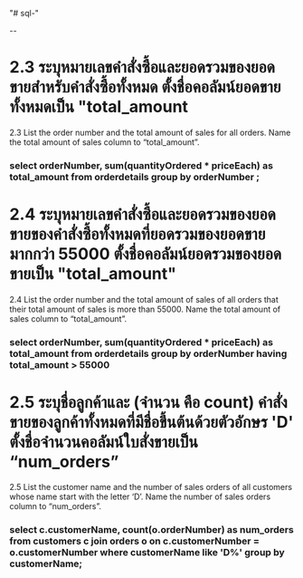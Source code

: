 "# sql-"

-- <h1> 2.3 ระบุหมายเลขคำสั่งซื้อและยอดรวมของยอดขายสำหรับคำสั่งซื้อทั้งหมด ตั้งชื่อคอลัมน์ยอดขายทั้งหมดเป็น "total_amount </h1>
2.3 List the order number and the total amount of sales for all orders. Name the total amount of sales column to “total_amount”.

<h3>
select orderNumber, sum(quantityOrdered * priceEach) as total_amount
from orderdetails 
group by orderNumber ;
</h3>

 <h1>2.4 ระบุหมายเลขคำสั่งซื้อและยอดรวมของยอดขายของคำสั่งซื้อทั้งหมดที่ยอดรวมของยอดขายมากกว่า 55000 ตั้งชื่อคอลัมน์ยอดรวมของยอดขายเป็น "total_amount" </h1>
 2.4 List the order number and the total amount of sales of all orders that their total amount of sales is more than 55000. Name the total amount of sales column to “total_amount”.

<h3>
select orderNumber, sum(quantityOrdered * priceEach) as total_amount
from orderdetails 
group by orderNumber
having total_amount > 55000
  </h3>


<h1> 2.5 ระบุชื่อลูกค้าและ  (จำนวน คือ count)  คำสั่งขายของลูกค้าทั้งหมดที่มีชื่อขึ้นต้นด้วยตัวอักษร 'D' ตั้งชื่อจำนวนคอลัมน์ใบสั่งขายเป็น “num_orders” </h1>
2.5 List the customer name and the number of sales orders of all customers whose name start with the letter ‘D’. Name the number of sales orders column to “num_orders”.

<h3>
select c.customerName, count(o.orderNumber) as num_orders
from customers c join orders o on c.customerNumber = o.customerNumber
where customerName like 'D%'
group by customerName;
 </h3>
